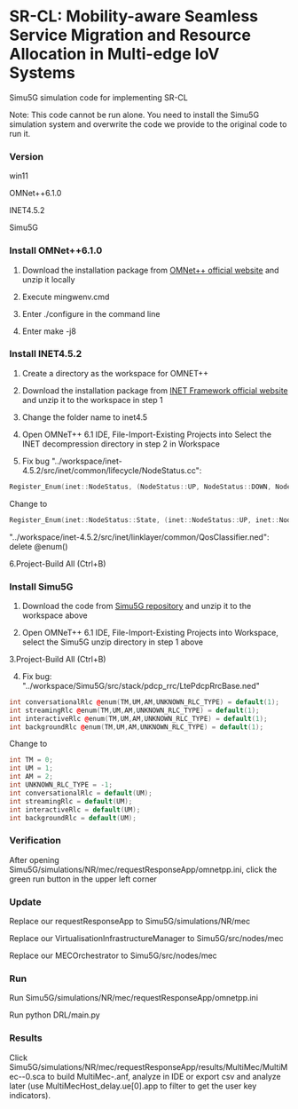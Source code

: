 # SR-CL: Mobility-aware Seamless Service Migration and Resource Allocation in Multi-edge IoV Systems

Simu5G simulation code for implementing SR-CL

Note: This code cannot be run alone. You need to install the Simu5G simulation system and overwrite the code we provide to the original code to run it.

### Version

win11

OMNet++6.1.0

INET4.5.2

Simu5G

### Install OMNet++6.1.0

1. Download the installation package from [OMNet++ official website](https://omnetpp.org/download/) and unzip it locally

2. Execute mingwenv.cmd

3. Enter ./configure in the command line

4. Enter make -j8

### Install INET4.5.2

1. Create a directory as the workspace for OMNET++

2. Download the installation package from [INET Framework official website](https://inet.omnetpp.org/Download.html) and unzip it to the workspace in step 1

3. Change the folder name to inet4.5

4. Open OMNeT++ 6.1 IDE, File-Import-Existing Projects into Select the INET decompression directory in step 2 in Workspace

5. Fix bug
"../workspace/inet-4.5.2/src/inet/common/lifecycle/NodeStatus.cc":

```c++
Register_Enum(inet::NodeStatus, (NodeStatus::UP, NodeStatus::DOWN, NodeStatus::GOING_UP, NodeStatus::GOING_DOWN));
```

Change to

```c++
Register_Enum(inet::NodeStatus::State, (inet::NodeStatus::UP, inet::NodeStatus::DOWN, inet::NodeStatus::GOING_UP, inet::NodeStatus::GOING_DOWN));
```

"../workspace/inet-4.5.2/src/inet/linklayer/common/QosClassifier.ned": delete @enum()

6.Project-Build All (Ctrl+B)

### Install Simu5G

1. Download the code from [Simu5G repository](https://inet.omnetpp.org/Download.html) and unzip it to the workspace above

2. Open OMNeT++ 6.1 IDE, File-Import-Existing Projects into Workspace, select the Simu5G unzip directory in step 1 above

3.Project-Build All (Ctrl+B)

4. Fix bug: "../workspace/Simu5G/src/stack/pdcp_rrc/LtePdcpRrcBase.ned"

```c++
int conversationalRlc @enum(TM,UM,AM,UNKNOWN_RLC_TYPE) = default(1);
int streamingRlc @enum(TM,UM,AM,UNKNOWN_RLC_TYPE) = default(1);
int interactiveRlc @enum(TM,UM,AM,UNKNOWN_RLC_TYPE) = default(1);
int backgroundRlc @enum(TM,UM,AM,UNKNOWN_RLC_TYPE) = default(1);
```

Change to

``` c++
int TM = 0;
int UM = 1;
int AM = 2;
int UNKNOWN_RLC_TYPE = -1;
int conversationalRlc = default(UM);
int streamingRlc = default(UM);
int interactiveRlc = default(UM);
int backgroundRlc = default(UM);
```

### Verification

After opening Simu5G/simulations/NR/mec/requestResponseApp/omnetpp.ini, click the green run button in the upper left corner

### Update

Replace our requestResponseApp to Simu5G/simulations/NR/mec

Replace our VirtualisationInfrastructureManager to Simu5G/src/nodes/mec

Replace our MECOrchestrator to Simu5G/src/nodes/mec

### Run

Run Simu5G/simulations/NR/mec/requestResponseApp/omnetpp.ini

Run python DRL/main.py

### Results

Click Simu5G/simulations/NR/mec/requestResponseApp/results/MultiMec/MultiMec--0.sca to build MultiMec-.anf, analyze in IDE or export csv and analyze later (use MultiMecHost_delay.ue[0].app to filter to get the user key indicators).
